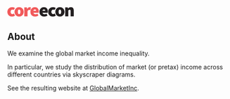 <!DOCTYPE html>
<html lang="en-US">
<html>

  
  <body>
    <!-- MAIN CONTENT -->
    <div id="main_content_wrap" class="outer">
      <section id="main_content" class="inner">
        <p class="right"><a href="http://www.core-econ.org/"><img src="/docs/img/core_logo_no_strapline_no_background.png" alt="image" class="img-responsive" height="30%" width="30%" /></a></p>



<h2 id="about">About</h2>

We examine the global market income inequality. 

In particular, we study the distribution of market (or pretax) income across different countries via skyscraper diagrams.

See the resulting website at [GlobalMarketInc](https://tzvetanmoev.github.io/GlobalMarketInc/).

    
  </body>
